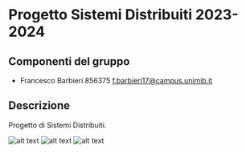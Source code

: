 # Progetto Sistemi Distribuiti 2023-2024

## Componenti del gruppo

* Francesco Barbieri 856375 f.barbieri17@campus.unimib.it

## Descrizione

Progetto di Sistemi Distribuiti.

![alt text](https://github.com/francescobarbieri/sd-project/blob/main/images/1.png?raw=true)
![alt text](https://github.com/francescobarbieri/sd-project/blob/main/images/2.png?raw=true)
![alt text](https://github.com/francescobarbieri/sd-project/blob/main/images/3.png?raw=true)
